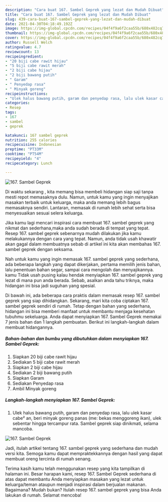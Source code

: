 ```yaml
---
description: "Cara buat 167. Sambel Geprek yang lezat dan Mudah Dibuat"
title: "Cara buat 167. Sambel Geprek yang lezat dan Mudah Dibuat"
slug: 439-cara-buat-167-sambel-geprek-yang-lezat-dan-mudah-dibuat
date: 2021-04-30T04:18:49.192Z
image: https://img-global.cpcdn.com/recipes/04f4f9a6f2caa55b/680x482cq70/167-sambel-geprek-foto-resep-utama.jpg
thumbnail: https://img-global.cpcdn.com/recipes/04f4f9a6f2caa55b/680x482cq70/167-sambel-geprek-foto-resep-utama.jpg
cover: https://img-global.cpcdn.com/recipes/04f4f9a6f2caa55b/680x482cq70/167-sambel-geprek-foto-resep-utama.jpg
author: Russell Welch
ratingvalue: 4.7
reviewcount: 13
recipeingredient:
- "20 biji cabe rawit hijau"
- "5 biji cabe rawit merah"
- "2 biji cabe hijau"
- "2 biji bawang putih"
- " Garam"
- " Penyedap rasa"
- " Minyak goreng"
recipeinstructions:
- "Ulek halus bawang putih, garam dan penyedap rasa, lalu ulek kasar cabe² an, beri minyak goreng panas (me: bekas menggoreng ikan), ulek sebentar hingga tercampur rata. Sambel geprek siap dinikmati, selama mancoba."
categories:
- Resep
tags:
- 167
- sambel
- geprek

katakunci: 167 sambel geprek 
nutrition: 255 calories
recipecuisine: Indonesian
preptime: "PT33M"
cooktime: "PT54M"
recipeyield: "4"
recipecategory: Lunch

---
```



![167. Sambel Geprek](https://img-global.cpcdn.com/recipes/04f4f9a6f2caa55b/680x482cq70/167-sambel-geprek-foto-resep-utama.jpg)

Di waktu  sekarang , kita memang bisa membeli hidangan siap saji tanpa mesti repot memasaknya dulu. Namun, untuk kamu yang ingin menyajikan masakan terbaik untuk keluarga, maka anda memang lebih bagus memasaknya sendiri. Lantaran, memasak di rumah lebih sehat serta bisa menyesuaikan sesuai selera keluarga.

Jika kamu lagi mencari inspirasi cara membuat 167. sambel geprek yang nikmat dan sederhana,maka anda sudah berada di tempat yang tepat. Resep 167. sambel geprek  sebenarnya mudah dilakukan jika kamu melakukannya dengan cara yang tepat. Namun, anda tidak usah khawatir akan gagal dalam membuatnya 
sebab di artikel ini kita akan membahas 167. sambel geprek dengan seksama.  



Nah untuk kamu yang ingin memasak 167. sambel geprek yang sederhana, ada beberapa langkah yang dapat dikerjakan, pertama memilih jenis bahan, lalu penentuan bahan segar, sampai cara mengolah dan menyajikannya. kamu Tidak usah pusing kalau hendak menyiapkan 167. sambel geprek yang lezat di mana pun anda berada. Sebab, asalkan anda  tahu triknya, maka hidangan ini bisa jadi suguhan yang spesial.

Di bawah ini, ada beberapa cara praktis  dalam memasak resep 167. sambel geprek yang siap dihidangkan. Sekarang, mari kita coba ciptakan 167. sambel geprek sendiri di rumah. Tetap dengan bahan yang sederhana, hidangan ini bisa memberi manfaat untuk membantu menjaga kesehatan tubuhmu sekeluarga. Anda dapat menyiapkan 167. Sambel Geprek memakai 7 jenis bahan dan 1 langkah pembuatan. Berikut ini langkah-langkah dalam membuat hidangannya.

<!--inarticleads1-->

##### Bahan-bahan dan bumbu yang dibutuhkan dalam menyiapkan 167. Sambel Geprek:

1. Siapkan 20 biji cabe rawit hijau
1. Sediakan 5 biji cabe rawit merah
1. Siapkan 2 biji cabe hijau
1. Sediakan 2 biji bawang putih
1. Siapkan  Garam
1. Sediakan  Penyedap rasa
1. Ambil  Minyak goreng




<!--inarticleads2-->

##### Langkah-langkah menyiapkan 167. Sambel Geprek:

1. Ulek halus bawang putih, garam dan penyedap rasa, lalu ulek kasar cabe² an, beri minyak goreng panas (me: bekas menggoreng ikan), ulek sebentar hingga tercampur rata. Sambel geprek siap dinikmati, selama mancoba.
<img src="https://img-global.cpcdn.com/steps/1b3eb3a30848f506/160x128cq70/167-sambel-geprek-langkah-memasak-1-foto.jpg" alt="167. Sambel Geprek">



Jadi, itulah artikel tentang  167. sambel geprek  yang sederhana dan mudah versi kita. Semoga kamu dapat mempraktekkannya dengan hasil yang dapat membuat oreng tercinta di rumah senang. 

Terima kasih kamu telah menggunakan resep yang kita tampilkan di halaman ini. Besar harapan kami, resep  167. Sambel Geprek sederhana di atas dapat membantu Anda menyiapkan masakan yang lezat untuk keluarga/teman ataupun menjadi inspirasi dalam berjualan makanan. Bagaimana? Mudah bukan? Itulah resep 167. sambel geprek yang bisa Anda lakukan di rumah. Selamat mencoba!

